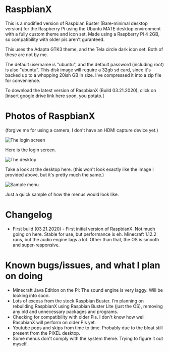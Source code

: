 # RaspbianX
This is a modified version of Raspbian Buster (Bare-minimal desktop version) for the Raspberry Pi using the Ubuntu MATE desktop environment with a fully custom theme and icon set. Made using a Raspberry Pi 4 2GB, so compatibility with older pis aren't guranteed.

This uses the Adapta GTK3 theme, and the Tela circle dark icon set. Both of these are not by me.

The default username is "ubuntu", and the default password (including root) is also "ubuntu". This disk image will require a 32gb sd card, since it's backed up to a whopping 20ish GB in size. I've compressed it into a zip file for convenience.

To download the latest version of RaspbianX (Build 03.21.2020), click on [insert google drive link here soon, you potato.]

# Photos of RaspbianX
(forgive me for using a camera, I don't have an HDMI capture device yet.)

![The login screen](https://cdn.glitch.com/2d2fd699-1471-4a63-af1a-c7b7677c8b13%2F20200322_130525.jpg?v=1584898281167)

Here is the login screen.

![The desktop](https://cdn.glitch.com/2d2fd699-1471-4a63-af1a-c7b7677c8b13%2F20200322_130605.jpg?v=1584898390637)

Take a look at the desktop here. (this won't look exactly like the image I provided above, but it's pretty much the same.)

![Sample menu](https://cdn.glitch.com/2d2fd699-1471-4a63-af1a-c7b7677c8b13%2F20200322_130614.jpg?v=1584898256214)

Just a quick sample of how the menus would look like.

# Changelog
* First build (03.21.2020) -  First initial version of RaspbianX. Not much going on here. Stable for use, but performance is eh. Minecraft 1.12.2 runs, but the audio engine lags a lot. Other than that, the OS is smooth and super-responsive. 

# Known bugs/issues, and what I plan on doing
* Minecraft Java Edition on the Pi: The sound engine is very laggy. Will be looking into soon.
* Lots of excess from the stock Raspbian Buster. I'm planning on rebuilding RaspbianX using Raspbian Buster Lite (just the OS), removing any old and unnecessary packages and programs.
* Checking for compatibility with older Pis. I don't know how well RaspbianX will perform on older Pis yet. 
* Youtube pops and skips from time to time. Probably due to the bloat still present from the PIXEL desktop.
* Some menus don't comply with the system theme. Trying to figure it out myself.
